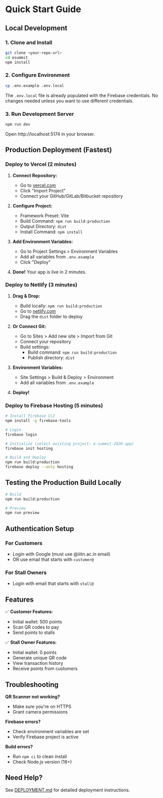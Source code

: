 # Quick Start Guide

## Local Development

### 1. Clone and Install

```bash
git clone <your-repo-url>
cd esummit
npm install
```

### 2. Configure Environment

```bash
cp .env.example .env.local
```

The `.env.local` file is already populated with the Firebase credentials. No changes needed unless you want to use different credentials.

### 3. Run Development Server

```bash
npm run dev
```

Open http://localhost:5174 in your browser.

## Production Deployment (Fastest)

### Deploy to Vercel (2 minutes)

1. **Connect Repository:**
   - Go to [vercel.com](https://vercel.com)
   - Click "Import Project"
   - Connect your GitHub/GitLab/Bitbucket repository

2. **Configure Project:**
   - Framework Preset: Vite
   - Build Command: `npm run build:production`
   - Output Directory: `dist`
   - Install Command: `npm install`

3. **Add Environment Variables:**
   - Go to Project Settings > Environment Variables
   - Add all variables from `.env.example`
   - Click "Deploy"

4. **Done!** Your app is live in 2 minutes.

### Deploy to Netlify (3 minutes)

1. **Drag & Drop:**
   - Build locally: `npm run build:production`
   - Go to [netlify.com](https://netlify.com)
   - Drag the `dist` folder to deploy

2. **Or Connect Git:**
   - Go to Sites > Add new site > Import from Git
   - Connect your repository
   - Build settings:
     - Build command: `npm run build:production`
     - Publish directory: `dist`

3. **Environment Variables:**
   - Site Settings > Build & Deploy > Environment
   - Add all variables from `.env.example`

4. **Deploy!**

### Deploy to Firebase Hosting (5 minutes)

```bash
# Install Firebase CLI
npm install -g firebase-tools

# Login
firebase login

# Initialize (select existing project: e-summit-2026-app)
firebase init hosting

# Build and Deploy
npm run build:production
firebase deploy --only hosting
```

## Testing the Production Build Locally

```bash
# Build
npm run build:production

# Preview
npm run preview
```

## Authentication Setup

### For Customers
- Login with Google (must use @iiitn.ac.in email)
- OR use email that starts with `customer@`

### For Stall Owners
- Login with email that starts with `stall@`

## Features

✅ **Customer Features:**
- Initial wallet: 500 points
- Scan QR codes to pay
- Send points to stalls

✅ **Stall Owner Features:**
- Initial wallet: 0 points
- Generate unique QR code
- View transaction history
- Receive points from customers

## Troubleshooting

**QR Scanner not working?**
- Make sure you're on HTTPS
- Grant camera permissions

**Firebase errors?**
- Check environment variables are set
- Verify Firebase project is active

**Build errors?**
- Run `npm ci` to clean install
- Check Node.js version (18+)

## Need Help?

See [DEPLOYMENT.md](./DEPLOYMENT.md) for detailed deployment instructions.

